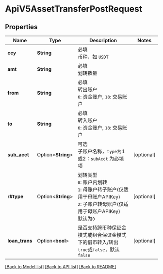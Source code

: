 # ApiV5AssetTransferPostRequest

## Properties

Name | Type | Description | Notes
------------ | ------------- | ------------- | -------------
**ccy** | **String** | 必填<br>币种，如 `USDT` | 
**amt** | **String** | 必填<br>划转数量 | 
**from** | **String** | 必填<br>转出账户<br>`6`: 资金账户, `18`: 交易账户 | 
**to** | **String** | 必填<br>转入账户<br>`6`: 资金账户, `18`: 交易账户 | 
**sub_acct** | Option<**String**> | 可选<br>子账户名称，`type`为1或2：`subAcct` 为必填项 | [optional]
**r#type** | Option<**String**> | 划转类型<br>`0`: 账户内划转<br>`1`: 母账户转子账户(仅适用于母账户APIKey)<br>`2`: 子账户转母账户(仅适用于母账户APIKey)<br>默认为`0` | [optional]
**loan_trans** | Option<**bool**> | 是否支持跨币种保证金模式或组合保证金模式下的借币转入/转出<br>`true`或`false`，默认`false` | [optional]

[[Back to Model list]](../README.md#documentation-for-models) [[Back to API list]](../README.md#documentation-for-api-endpoints) [[Back to README]](../README.md)


